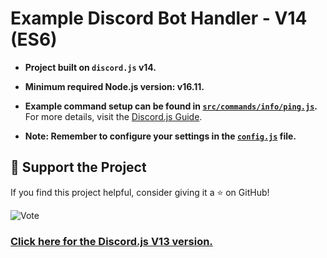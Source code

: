 # Example Discord Bot Handler - V14 (ES6)

- **Project built on `discord.js` v14.**
- **Minimum required Node.js version: v16.11.**
- **Example command setup can be found in [`src/commands/info/ping.js`](https://github.com/memte/ExampleBot/blob/v14-es6/src/commands/info/ping.js).**  
  For more details, visit the [Discord.js Guide](https://discordjs.guide/slash-commands/advanced-creation.html).

- **Note: Remember to configure your settings in the [`config.js`](https://github.com/memte/ExampleBot/blob/v14-es6/src/config.js) file.**

## 🌟 Support the Project

If you find this project helpful, consider giving it a ⭐ on GitHub!

![Vote](https://user-images.githubusercontent.com/63320170/175336722-373eaf92-1454-4bce-b97c-e8a629c2628e.png)

### [Click here for the Discord.js V13 version.](https://github.com/memte/ExampleBot/tree/v13)